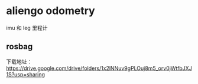 # aliengo odometry
imu 和 leg 里程计
## rosbag
下载地址： https://drive.google.com/drive/folders/1x2lNNuv9gPLOuj8m5_orv0jWtfbJXJ1S?usp=sharing
